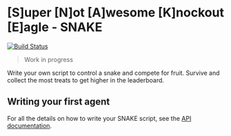 # [S]uper [N]ot [A]wesome [K]nockout [E]agle - SNAKE
[![Build Status](https://travis-ci.org/scanf/snake.svg?branch=master)](https://travis-ci.org/scanf/snake)
>Work in progress

Write your own script to control a snake and compete for fruit.
Survive and collect the most treats to get higher in the leaderboard.

## Writing your first agent

For all the details on how to write your SNAKE script, see the [API
documentation](./API.md).

